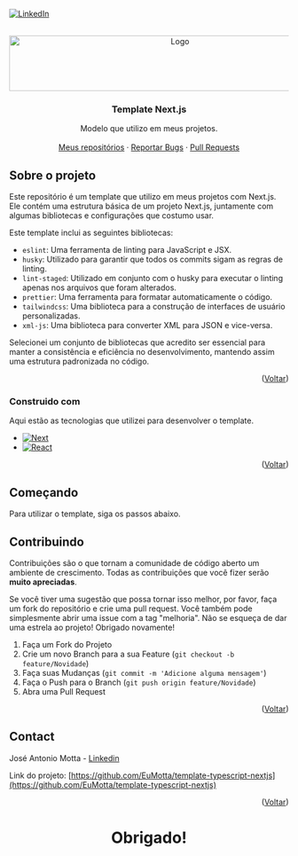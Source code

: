 [![LinkedIn][linkedin-shield]][linkedin-url]

<!-- PROJECT LOGO -->
<br />
<div align="center">
  <a href="https://github.com/EuMotta/nextjs-template-typescript">
    <img src="https://i.ibb.co/K6wGmvs/next-1.png" alt="Logo" width="600" height="100">
  </a>

  <h3 align="center">Template Next.js</h3>

  <p align="center">
    Modelo que utilizo em meus projetos.
    <br />
    <br />
    <a href="https://github.com/EuMotta?tab=repositories">Meus repositórios</a>
    ·
    <a href="https://github.com/EuMotta/nextjs-template-typescript/issues">Reportar Bugs</a>
    ·
    <a href="https://github.com/EuMotta/nextjs-template-typescript/pulls">Pull Requests</a>
  </p>
</div>

## Sobre o projeto

Este repositório é um template que utilizo em meus projetos com Next.js. Ele contém uma estrutura básica de um projeto Next.js, juntamente com algumas bibliotecas e configurações que costumo usar.

Este template inclui as seguintes bibliotecas:

- `eslint`: Uma ferramenta de linting para JavaScript e JSX.
- `husky`: Utilizado para garantir que todos os commits sigam as regras de linting.
- `lint-staged`: Utilizado em conjunto com o husky para executar o linting apenas nos arquivos que foram alterados.
- `prettier`: Uma ferramenta para formatar automaticamente o código.
- `tailwindcss`: Uma biblioteca para a construção de interfaces de usuário personalizadas.
- `xml-js`: Uma biblioteca para converter XML para JSON e vice-versa.

Selecionei um conjunto de bibliotecas que acredito ser essencial para manter a consistência e eficiência no desenvolvimento, mantendo assim uma estrutura padronizada no código.

<p align="right">(<a href="#readme-top">Voltar</a>)</p>

### Construido com

Aqui estão as tecnologias que utilizei para desenvolver o template.

- [![Next][Next.js]][Next-url]
- [![React][React.js]][React-url]

<p align="right">(<a href="#readme-top">Voltar</a>)</p>

## Começando

Para utilizar o template, siga os passos abaixo.

## Contribuindo

Contribuições são o que tornam a comunidade de código aberto um ambiente de crescimento. Todas as contribuições que você fizer serão **muito apreciadas**.

Se você tiver uma sugestão que possa tornar isso melhor, por favor, faça um fork do repositório e crie uma pull request. Você também pode simplesmente abrir uma issue com a tag "melhoria".
Não se esqueça de dar uma estrela ao projeto! Obrigado novamente!

1. Faça um Fork do Projeto
2. Crie um novo Branch para a sua Feature (`git checkout -b feature/Novidade`)
3. Faça suas Mudanças (`git commit -m 'Adicione alguma mensagem'`)
4. Faça o Push para o Branch (`git push origin feature/Novidade`)
5. Abra uma Pull Request

<p align="right">(<a href="#readme-top">Voltar</a>)</p>

## Contact

José Antonio Motta - [Linkedin](https://www.linkedin.com/in/jos%C3%A9-antonio-bueno-motta-61006a26b/)

Link do projeto: [https://github.com/EuMotta/template-typescript-nextjs](https://github.com/EuMotta/template-typescript-nextjs)

<p align="right">(<a href="#readme-top">Voltar</a>)</p>

<h1 align="center">
    <div>Obrigado!</div>
</h1>

[linkedin-shield]: https://img.shields.io/badge/-LinkedIn-black.svg?style=for-the-badge&logo=linkedin&colorB=555
[linkedin-url]: https://linkedin.com/in/josé-antonio-bueno-motta-61006a26b/
[Next.js]: https://img.shields.io/badge/next.js-000000?style=for-the-badge&logo=nextdotjs&logoColor=white
[Next-url]: https://nextjs.org/
[React.js]: https://img.shields.io/badge/React-20232A?style=for-the-badge&logo=react&logoColor=61DAFB
[React-url]: https://reactjs.org/
